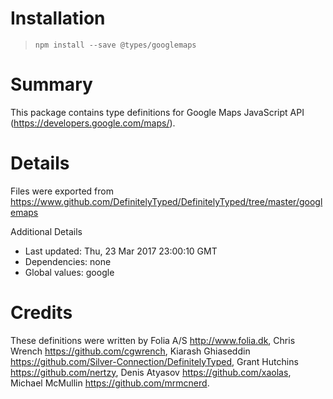# Installation
> `npm install --save @types/googlemaps`

# Summary
This package contains type definitions for Google Maps JavaScript API (https://developers.google.com/maps/).

# Details
Files were exported from https://www.github.com/DefinitelyTyped/DefinitelyTyped/tree/master/googlemaps

Additional Details
 * Last updated: Thu, 23 Mar 2017 23:00:10 GMT
 * Dependencies: none
 * Global values: google

# Credits
These definitions were written by Folia A/S <http://www.folia.dk>, Chris Wrench <https://github.com/cgwrench>, Kiarash Ghiaseddin <https://github.com/Silver-Connection/DefinitelyTyped>,  Grant Hutchins <https://github.com/nertzy>, Denis Atyasov <https://github.com/xaolas>, Michael McMullin <https://github.com/mrmcnerd>.
